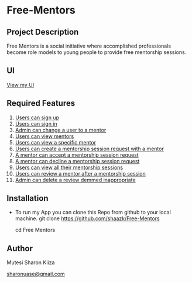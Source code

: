 # Free-Mentors

## Project Description
Free Mentors is a social initiative where accomplished professionals become role models to young people to provide free mentorship sessions.


## UI 
[View my UI](https://shaazk.github.io/Free-Mentors/UI/)

## Required Features
1. [Users can sign up](https://shaazk.github.io/Free-Mentors/UI/pages/signup.html)
2. [Users can sign in](https://shaazk.github.io/Free-Mentors/UI/pages/login.html)
3. [Admin can change a user to a mentor](https://shaazk.github.io/Free-Mentors/UI/pages/admin.html)
4. [Users can view mentors](https://shaazk.github.io/Free-Mentors/UI/pages/mentors.html)
5. [Users can view a specific mentor](https://shaazk.github.io/Free-Mentors/UI/pages/mentorProfile.html)
6. [Users can create a mentorship session request with a mentor]()
7. [A mentor can accept a mentorship session request](https://shaazk.github.io/Free-Mentors/UI/pages/session-request.html)
8. [A mentor can decline a mentorship session request](https://shaazk.github.io/Free-Mentors/UI/pages/session-request.html)
9. [Users can view all their mentorship sessions](https://shaazk.github.io/Free-Mentors/UI/pages/menteeAccount.html)
10. [Users can review a mentor after a mentorship session](https://shaazk.github.io/Free-Mentors/UI/pages/specificMentorReview.html)
11. [Admin can delete a review demmed inappropriate](https://shaazk.github.io/Free-Mentors/UI/pages/mentor-review.html)



## Installation

- To run my App you can clone this Repo from github to your local machine.
  git clone <https://github.com/shaazk/Free-Mentors>

  cd Free Mentors

## Author
Mutesi Sharon Kiiza

sharonuase@gmail.com



